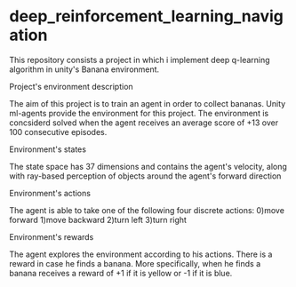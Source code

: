 # deep_reinforcement_learning_navigation

This repository consists a project in which i implement deep q-learning algorithm in unity's Banana environment.

Project's environment description

The aim of this project is to train an agent in order to collect bananas. Unity ml-agents provide the environment
for this project. The environment is concsiderd solved when the agent receives an average score of +13 over 100 
consecutive episodes.

Environment's states

The state space has 37 dimensions and contains the agent's velocity, along with ray-based perception of objects around the agent's forward direction

Environment's actions

The agent is able to take one of the following four discrete actions:
0)move forward
1)move backward
2)turn left
3)turn right

Environment's rewards

The agent explores the environment according to his actions. There is a reward in case he finds a banana.
More specifically, when he finds a banana receives a reward of +1 if it is yellow or -1 if it is blue.




